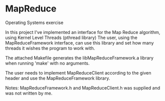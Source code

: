# MapReduce
Operating Systems exercise

In this project I've implemented an interface for the Map Reduce algorithm, using Kernel Level Threads (pthread library)
The user, using the MapReduceFramework interface, can use this library and set how many threads it wishes the program to work with.

The attached Makefile generates the libMapReduceFramework.a library when running 'make' with no arguments.

The user needs to implement MapReduceClient according to the given header and use the MapReduceFramework library.

Notes:
 MapReduceFramework.h and MapReduceClient.h was supplied and was not written by me.
